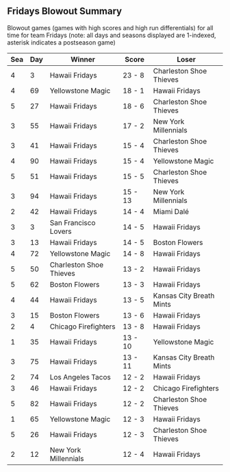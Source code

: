 ## Fridays Blowout Summary



Blowout games (games with high scores and high run differentials) for all time for team Fridays (note: all days and seasons displayed are 1-indexed, asterisk indicates a postseason game)


| Sea | Day | Winner | Score | Loser | 
| ------ |------ |------ |------ |------ |
| 4 | 3 | Hawaii Fridays | 23 - 8 | Charleston Shoe Thieves | 
| 4 | 69 | Yellowstone Magic | 18 - 1 | Hawaii Fridays | 
| 5 | 27 | Hawaii Fridays | 18 - 6 | Charleston Shoe Thieves | 
| 3 | 55 | Hawaii Fridays | 17 - 2 | New York Millennials | 
| 3 | 41 | Hawaii Fridays | 15 - 4 | Charleston Shoe Thieves | 
| 4 | 90 | Hawaii Fridays | 15 - 4 | Yellowstone Magic | 
| 5 | 51 | Hawaii Fridays | 15 - 5 | Charleston Shoe Thieves | 
| 3 | 94 | Hawaii Fridays | 15 - 13 | New York Millennials | 
| 2 | 42 | Hawaii Fridays | 14 - 4 | Miami Dalé | 
| 3 | 3 | San Francisco Lovers | 14 - 5 | Hawaii Fridays | 
| 3 | 13 | Hawaii Fridays | 14 - 5 | Boston Flowers | 
| 4 | 72 | Yellowstone Magic | 14 - 8 | Hawaii Fridays | 
| 5 | 50 | Charleston Shoe Thieves | 13 - 2 | Hawaii Fridays | 
| 5 | 62 | Boston Flowers | 13 - 3 | Hawaii Fridays | 
| 4 | 44 | Hawaii Fridays | 13 - 5 | Kansas City Breath Mints | 
| 3 | 15 | Boston Flowers | 13 - 6 | Hawaii Fridays | 
| 2 | 4 | Chicago Firefighters | 13 - 8 | Hawaii Fridays | 
| 1 | 35 | Hawaii Fridays | 13 - 10 | Yellowstone Magic | 
| 3 | 75 | Hawaii Fridays | 13 - 11 | Kansas City Breath Mints | 
| 2 | 74 | Los Angeles Tacos | 12 - 2 | Hawaii Fridays | 
| 3 | 46 | Hawaii Fridays | 12 - 2 | Chicago Firefighters | 
| 5 | 82 | Hawaii Fridays | 12 - 2 | Charleston Shoe Thieves | 
| 1 | 65 | Yellowstone Magic | 12 - 3 | Hawaii Fridays | 
| 5 | 26 | Hawaii Fridays | 12 - 3 | Charleston Shoe Thieves | 
| 2 | 12 | New York Millennials | 12 - 4 | Hawaii Fridays | 


